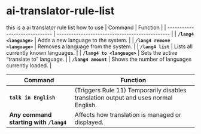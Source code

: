 # ai-translator-rule-list
this is a ai translator rule list
how to use 
| Command                        | Function                                        |
| ------------------------------ | ----------------------------------------------- |
| **`/lang4 <language>`**        | Adds a new language to the system.              |
| **`/lang4 remove <language>`** | Removes a language from the system.             |
| **`/lang4 list`**              | Lists all currently known languages.            |
| **`/lang4 to <language>`**     | Sets the active “translate to” language.        |
| **`/lang4 amount`**            | Shows the number of languages currently loaded. |

| Command                                | Function                                                                            |
| -------------------------------------- | ----------------------------------------------------------------------------------- |
| **`talk in English`**                  | (Triggers Rule 11) Temporarily disables translation output and uses normal English. |
| **Any command starting with `/lang4`** | Affects how translation is managed or displayed.                                    |


